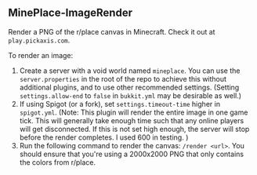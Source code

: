 MinePlace-ImageRender
---------------------

Render a PNG of the r/place canvas in Minecraft.  Check it out at `play.pickaxis.com`.

To render an image:
1. Create a server with a void world named `mineplace`.  You can use the  `server.properties` in the root of the repo to achieve this without additional plugins, and to use other recommended settings.  (Setting `settings.allow-end` to `false` in `bukkit.yml` may be desirable as well.)
2. If using Spigot (or a fork), set `settings.timeout-time` higher in `spigot.yml`.  (Note: This plugin will render the entire image in one game tick.  This will generally take enough time such that any online players will get disconnected.  If this is not set high enough, the server will stop before the render completes.  I used 600 in testing. )
3. Run the following command to render the canvas: `/render <url>`.  You should ensure that you're using a 2000x2000 PNG that only contains the colors from r/place.
